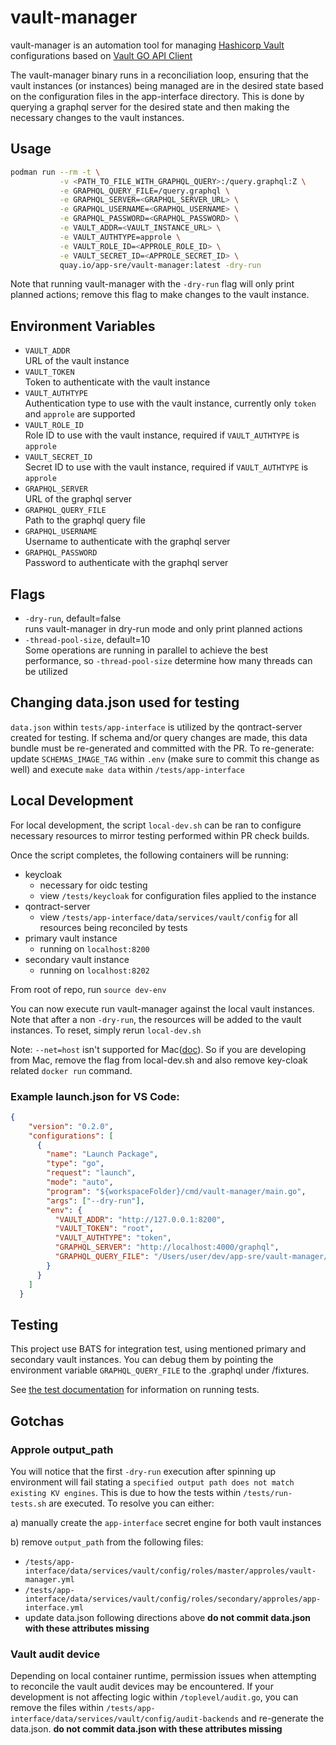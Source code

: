 # vault-manager

vault-manager is an automation tool for managing [Hashicorp Vault](https://github.com/hashicorp/vault) configurations based on [Vault GO API Client](https://github.com/hashicorp/vault/tree/master/api)

The vault-manager binary runs in a reconciliation loop, ensuring that the vault instances (or instances) being managed are in the desired state based on the configuration files in the app-interface directory.  This is done by querying a graphql server for the desired state and then making the necessary changes to the vault instances.


## Usage

```bash
podman run --rm -t \
           -v <PATH_TO_FILE_WITH_GRAPHQL_QUERY>:/query.graphql:Z \
           -e GRAPHQL_QUERY_FILE=/query.graphql \
           -e GRAPHQL_SERVER=<GRAPHQL_SERVER_URL> \
           -e GRAPHQL_USERNAME=<GRAPHQL_USERNAME> \
           -e GRAPHQL_PASSWORD=<GRAPHQL_PASSWORD> \
           -e VAULT_ADDR=<VAULT_INSTANCE_URL> \
           -e VAULT_AUTHTYPE=approle \
           -e VAULT_ROLE_ID=<APPROLE_ROLE_ID> \
           -e VAULT_SECRET_ID=<APPROLE_SECRET_ID> \
           quay.io/app-sre/vault-manager:latest -dry-run
```

Note that running vault-manager with the `-dry-run` flag will only print planned actions;
remove this flag to make changes to the vault instance.

## Environment Variables

- `VAULT_ADDR`<br>
URL of the vault instance
- `VAULT_TOKEN`<br>
Token to authenticate with the vault instance
- `VAULT_AUTHTYPE`<br>
Authentication type to use with the vault instance, currently only `token` and `approle` are supported
- `VAULT_ROLE_ID`<br>
Role ID to use with the vault instance, required if `VAULT_AUTHTYPE` is `approle`
- `VAULT_SECRET_ID`<br>
Secret ID to use with the vault instance, required if `VAULT_AUTHTYPE` is `approle`
- `GRAPHQL_SERVER`<br>
URL of the graphql server
- `GRAPHQL_QUERY_FILE`<br>
Path to the graphql query file
- `GRAPHQL_USERNAME`<br>
Username to authenticate with the graphql server
- `GRAPHQL_PASSWORD`<br>
Password to authenticate with the graphql server

## Flags

- `-dry-run`, default=false<br>
runs vault-manager in dry-run mode and only print planned actions
- `-thread-pool-size`, default=10<br>
Some operations are running in parallel to achieve the best performance,
so `-thread-pool-size` determine how many threads can be utilized

## Changing data.json used for testing

`data.json` within `tests/app-interface` is utilized by the qontract-server created for testing. If schema and/or query changes are made, this data bundle must be re-generated and committed with the PR. To re-generate: update `SCHEMAS_IMAGE_TAG` within `.env` (make sure to commit this change as well) and execute `make data` within `/tests/app-interface`

## Local Development

For local development, the script `local-dev.sh` can be ran to configure necessary resources to mirror testing performed within PR check builds.

Once the script completes, the following containers will be running:
* keycloak
    * necessary for oidc testing
    * view `/tests/keycloak` for configuration files applied to the instance
* qontract-server
    * view `/tests/app-interface/data/services/vault/config` for all resources being reconciled by tests
* primary vault instance
    * running on `localhost:8200`
* secondary vault instance
    * running on `localhost:8202`

From root of repo, run `source dev-env`

You can now execute run vault-manager against the local vault instances. Note that after a non `-dry-run`, the resources will be added to the vault instances. To reset, simply rerun `local-dev.sh`

Note: `--net=host` isn't supported for Mac([doc](https://docs.docker.com/network/drivers/host/)). So if you are developing from Mac, remove the flag from local-dev.sh and also remove key-cloak related `docker run` command.

### Example launch.json for VS Code:

```json
{
    "version": "0.2.0",
    "configurations": [
      {
        "name": "Launch Package",
        "type": "go",
        "request": "launch",
        "mode": "auto",
        "program": "${workspaceFolder}/cmd/vault-manager/main.go",
        "args": ["--dry-run"],
        "env": {
          "VAULT_ADDR": "http://127.0.0.1:8200",
          "VAULT_TOKEN": "root",
          "VAULT_AUTHTYPE": "token",
          "GRAPHQL_SERVER": "http://localhost:4000/graphql",
          "GRAPHQL_QUERY_FILE": "/Users/user/dev/app-sre/vault-manager/query.graphql"
        }
      }
    ]
  }
```

## Testing

This project use BATS for integration test, using mentioned primary and secondary vault instances. You can debug them by pointing the environment variable `GRAPHQL_QUERY_FILE` to the .graphql under /fixtures.

See [the test documentation](tests/README.md) for information on running tests.

## Gotchas

### Approle output_path

You will notice that the first `-dry-run` execution after spinning up environment will fail stating a `specified output path does not match existing KV engines`. This is due to how the tests within `/tests/run-tests.sh` are executed.
To resolve you can either:

a) manually create the `app-interface` secret engine for both vault instances

b) remove `output_path` from the following files:
* `/tests/app-interface/data/services/vault/config/roles/master/approles/vault-manager.yml`
* `/tests/app-interface/data/services/vault/config/roles/secondary/approles/app-interface.yml`
* update data.json following directions above **do not commit data.json with these attributes missing**

### Vault audit device

Depending on local container runtime, permission issues when attempting to reconcile the vault audit devices may be encountered. If your development is not affecting logic within `/toplevel/audit.go`, you can remove the files within `/tests/app-interface/data/services/vault/config/audit-backends` and re-generate the data.json. **do not commit data.json with these attributes missing**
